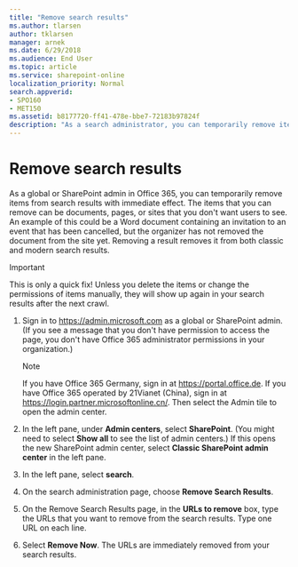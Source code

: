 ```yaml
---
title: "Remove search results"
ms.author: tlarsen
author: tklarsen
manager: arnek
ms.date: 6/29/2018
ms.audience: End User
ms.topic: article
ms.service: sharepoint-online
localization_priority: Normal
search.appverid:
- SPO160
- MET150
ms.assetid: b8177720-ff41-478e-bbe7-72183b97824f
description: "As a search administrator, you can temporarily remove items from the search results with immediate effect. These items can be documents, pages, or sites that you don't want users to see when they search."
---
```


# Remove search results

As a global or SharePoint admin in Office 365, you can temporarily remove items from search results with immediate effect. The items that you can remove can be documents, pages, or sites that you don't want users to see. An example of this could be a Word document containing an invitation to an event that has been cancelled, but the organizer has not removed the document from the site yet. Removing a result removes it from both classic and modern search results. 
  
> [!IMPORTANT]
>  This is only a quick fix! Unless you delete the items or change the permissions of items manually, they will show up again in your search results after the next crawl. 
  
1. Sign in to https://admin.microsoft.com as a global or SharePoint admin. (If you see a message that you don't have permission to access the page, you don't have Office 365 administrator permissions in your organization.)
    
    > [!NOTE]
    > If you have Office 365 Germany, sign in at https://portal.office.de. If you have Office 365 operated by 21Vianet (China), sign in at https://login.partner.microsoftonline.cn/. Then select the Admin tile to open the admin center.  
    
2. In the left pane, under **Admin centers**, select **SharePoint**. (You might need to select **Show all** to see the list of admin centers.) If this opens the new SharePoint admin center, select **Classic SharePoint admin center** in the left pane.
      
3. In the left pane, select **search**. 
    
4. On the search administration page, choose **Remove Search Results**.
    
5. On the Remove Search Results page, in the **URLs to remove** box, type the URLs that you want to remove from the search results. Type one URL on each line. 
    
6. Select **Remove Now**. The URLs are immediately removed from your search results.
    

